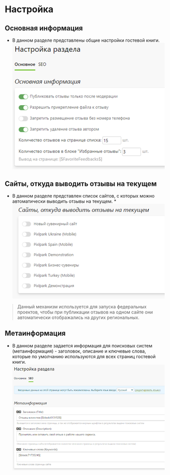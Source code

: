 # Настройка

## Основная информация
* В данном разделе представлены общие настройки гостевой книги.
![](../_media/feedback/settings-general.png)

## Сайты, откуда выводить отзывы на текущем
* В данном разделе представлен список сайтов, с которых можно автоматически выводить отзывы на текущем. 
*![](../_media/feedback/settings-websites.png)
> Данный механизм используется для запуска федеральных проектов, чтобы при публикации отзывов на одном сайте они автоматически отображались на других региональных.

## Метаинформация
* В данном разделе задается информация для поисковых систем (метаинформация) - заголовок, описание и ключевые слова, которые по умолчанию используются для всех страниц гостевой книги.
![](../_media/feedback/settings-seo.png)